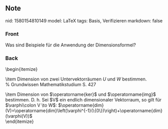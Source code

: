 ## Note
nid: 1580154810149
model: LaTeX
tags: Basis, Verifizieren
markdown: false

### Front
Was sind Beispiele für die Anwendung der Dimensionsformel?

### Back
\begin{itemize}<div>\item Dimension von zwei Untervektorräumen $U$ und $W$ bestimmen.</div><div>% Grundwissen Mathematikstudium S. 427</div><div>
</div><div>\item Dimension von $<span>\operatorname{ker}</span><span>$ und $</span><span>\operatorname{img}</span><span>$ bestimmen. D. h. Sei $V$ ein endlich dimensionaler Vektorraum, so gilt für $\varphi\colon V \to W$: $\operatorname{dim}(V)=\operatorname{dim}\left(\varphi^{-1}(\{0\})\right)+\operatorname{dim}(\varphi(V))$</span></div><div>\end{itemize}</div>
